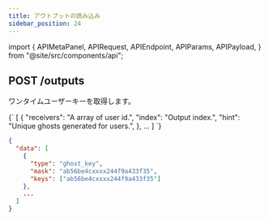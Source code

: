 ```yaml
---
title: アウトプットの読み込み
sidebar_position: 24
---
```


import {
  APIMetaPanel,
  APIRequest,
  APIEndpoint,
  APIParams,
  APIPayload,
} from "@site/src/components/api";

## POST /outputs

ワンタイムユーザーキーを取得します。

<APIEndpoint url="/outputs" />

<APIMetaPanel scope="Authorized" scopeNote="" />

<APIPayload>
{`
  [
    {
      "receivers":  "A array of user id.",
      "index":      "Output index.",
      "hint":       "Unique ghosts generated for users.",
    },
    ...
  ]
`}
</APIPayload>

<!-- @TODO 这里原来的 example 就是错的，虽然按照理解改了，但是依然需要修正 -->

<APIRequest title="Generate outputs" url="/outputs --data PAYLOAD" />

```json title="Response"
{
  "data": [
    {
      "type": "ghost_key",
      "mask": "ab56be4cxxxx244f9a433f35",
      "keys": ["ab56be4cxxxx244f9a433f35"]
    },
    ...
  ]
}
```
